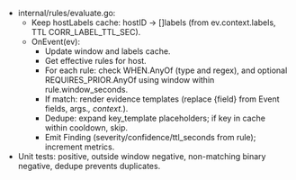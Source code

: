 - internal/rules/evaluate.go:
  * Keep hostLabels cache: hostID -> []labels (from ev.context.labels, TTL CORR_LABEL_TTL_SEC).
  * OnEvent(ev):
     - Update window and labels cache.
     - Get effective rules for host.
     - For each rule: check WHEN.AnyOf (type and regex), and optional REQUIRES_PRIOR.AnyOf using window within rule.window_seconds.
     - If match: render evidence templates (replace {field} from Event fields, args.*, context.*).
     - Dedupe: expand key_template placeholders; if key in cache within cooldown, skip.
     - Emit Finding (severity/confidence/ttl_seconds from rule); increment metrics.
- Unit tests: positive, outside window negative, non-matching binary negative, dedupe prevents duplicates.
